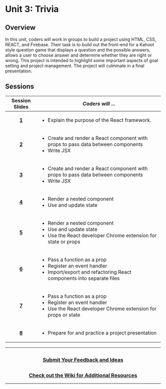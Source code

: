 # Unit 3: Trivia

## Overview
In this unit, coders will work in groups to build a project using HTML, CSS, REACT, and Firebase. Their task is to build out the front-end for a Kahoot style question game that displays a question and the possible answers, allows a user to choose answer and determine whether they are right or wrong. This project is intended to highlight some important aspects of goal setting and project management. The project will culminate in a final presentation.

## Sessions 
|Session Slides|*Coders will ...*|
|:-------:|-------|
|[**1**](https://docs.google.com/presentation/d/12LGz6vIX_dEULxHld-29bEyZV0_m0aPkfYTtgLAJsfk/edit#slide=id.g8b5332fa19_0_247)|<ul><li>Explain the purpose of the React framework.</li></ul>|
|[**2**](https://docs.google.com/presentation/d/1Ym_NNi58xclKgTPqSbIYgSz_MresqjkKAXHvAuuuLZg/edit#slide=id.g70918ca8bf_0_0)|<ul><li>Create and render a React component with props to pass data between components</li><li>Write JSX</li></ul> |
|[**3**]()|<ul><li>Create and render a React component with props to pass data between components</li><li>Write JSX</li></ul>|
|[**4**](https://docs.google.com/presentation/d/11QzFxpa7b0Out7NIydPhh_I2CEsF5FPOUILmDKMv-9U/edit#slide=id.g70918ca8bf_0_0)|<ul><li>Render a nested component</li><li>Use and update state</li></ul>|
|[**5**]()| <ul><li>Render a nested component</li><li>Use and update state</li><li>Use the React developer Chrome extension for state or props</li></ul>|
|[**6**](https://docs.google.com/presentation/d/1_J-PrSwppqYenJjJL-VvGoH9tC7imbI8XVf8X2sO-hI/edit#slide=id.g70918ca8bf_0_0)|<ul><li>Pass a function as a prop</li><li>Register an event handler</li><li>Import/export and refactoring React components into separate files</li></ul>|
|[**7**]()| <ul><li>Pass a function as a prop</li><li>Register an event handler</li><li>Use the React developer Chrome extension for props or state</li></ul>|
|[**8**]()| <ul><li>Prepare for and practice a project presentation</li></ul>|

----

## <h3 align="center"><a href="https://forms.gle/vyAD1HFwXHZMRXrr9">Submit Your Feedback and Ideas</a></h3>

## <h3 align="center"><a href="https://github.com/itscodenation/curriculum-20-21/wiki">Check out the Wiki for Additional Resources</a></h3>

----

